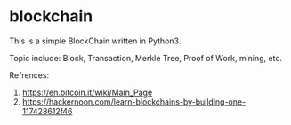 # blockchain
This is a simple BlockChain written in Python3.

Topic include:
Block, Transaction, Merkle Tree, Proof of Work, mining, etc.

Refrences:
1. https://en.bitcoin.it/wiki/Main_Page
2. https://hackernoon.com/learn-blockchains-by-building-one-117428612f46
